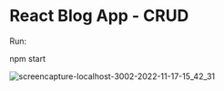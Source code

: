 # React Blog App - CRUD

Run:

npm start

![screencapture-localhost-3002-2022-11-17-15_42_31](https://user-images.githubusercontent.com/56365809/202555567-00b01d3c-b66e-4fd3-a0a2-ddc5c64fd05f.png)
